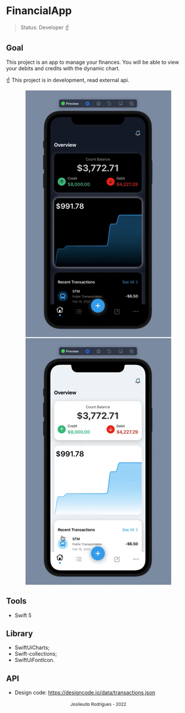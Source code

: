 <h1> FinancialApp </h1>

> Status: Developer ☝️

## Goal
This project is an app to manage your finances. You will be able to view your debits and credits with the dynamic chart.

☝️ This project is in development, read external api.

<div align="center"> 
  <img src= "./Public/images/dark_back.gif" height:"500">
  <img src= "./Public/images/white_back.gif" height:"500">
</div>

## Tools
* Swift 5

## Library
* SwiftUiCharts;
* Swift-collections;
* SwiftUiFontIcon.

## API
* Design code: https://designcode.io/data/transactions.json

<div align="center"> 
  <small> Josileudo Rodrigues - 2022</small>
</div
